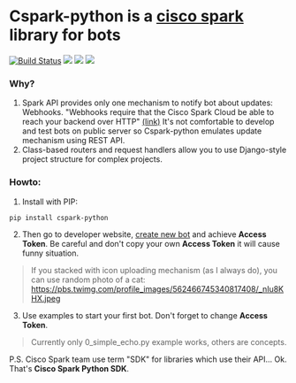 # Cspark-python is a [cisco spark](https://www.ciscospark.com/) library for bots

[![Build Status](https://travis-ci.org/Matvey-Kuk/cspark-python.svg?branch=master)](https://travis-ci.org/Matvey-Kuk/cspark-python)
[![](https://img.shields.io/pypi/dm/cspark-python.svg)](https://pypi.python.org/pypi/cspark-python)
[![](https://img.shields.io/pypi/v/cspark-python.svg)](https://pypi.python.org/pypi/cspark-python)
[![](https://img.shields.io/pypi/pyversions/cspark-python.svg)](https://pypi.python.org/pypi/cspark-python)

### Why?

1. Spark API provides only one mechanism to notify bot about updates: Webhooks.
"Webhooks require that the Cisco Spark Cloud be able to reach your backend over HTTP" 
[(link)](https://developer.ciscospark.com/webhooks-explained.html#auth)
It's not comfortable to develop and test bots on public server so Cspark-python
emulates update mechanism using REST API.
2. Class-based routers and request handlers allow you to use Django-style project 
structure for complex projects.

### Howto:

1. Install with PIP:
```
pip install cspark-python
```

2. Then go to developer website, [create new bot](https://developer.ciscospark.com/apps.html) and achieve **Access Token**. 
Be careful and don't copy your own **Access Token** it will cause funny situation.  

> If you stacked with icon uploading mechanism (as I always do), you can use random photo of a cat: https://pbs.twimg.com/profile_images/562466745340817408/_nIu8KHX.jpeg 

3. Use examples to start your first bot. Don't forget to change **Access Token**.

> Currently only 0_simple_echo.py example works, others are concepts.

P.S. Cisco Spark team use term "SDK" for libraries which use their API... Ok. That's **Cisco Spark Python SDK**.   